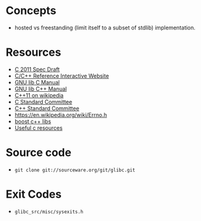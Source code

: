 # Concepts
- hosted vs freestanding (limit itself to a subset of stdlib) implementation.

# Resources
- [C 2011 Spec Draft](http://www.open-std.org/jtc1/sc22/wg14/www/docs/n1570.pdf)
- [C/C++ Reference Interactive Website](http://en.cppreference.com/w/)
- [GNU lib C Manual](https://www.gnu.org/software/libc/manual)
- [GNU lib C++ Manual](https://gcc.gnu.org/onlinedocs/libstdc++/manual/)
- [C++11 on wikipedia](https://en.wikipedia.org/wiki/C++11)
- [C Standard Committee](http://www.open-std.org/jtc1/sc22/wg14/)
- [C++ Standard Committee](http://www.open-std.org/jtc1/sc22/wg21/)
- https://en.wikipedia.org/wiki/Errno.h
- [boost c++ libs](http://www.boost.org/)
- [Useful c resources](http://en.cppreference.com/w/c/links)

# Source code
- `git clone git://sourceware.org/git/glibc.git`

# Exit Codes
- `glibc_src/misc/sysexits.h`
